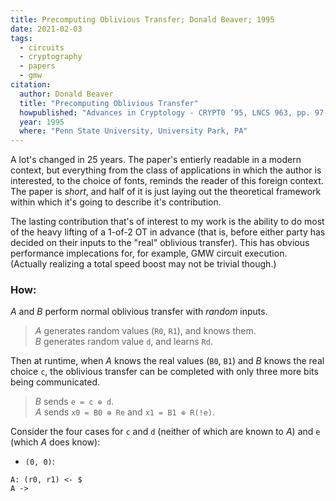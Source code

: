 ```yaml
---
title: Precomputing Oblivious Transfer; Donald Beaver; 1995
date: 2021-02-03
tags:
  - circuits
  - cryptography
  - papers
  - gmw
citation:
  author: Donald Beaver
  title: "Precomputing Oblivious Transfer"
  howpublished: "Advances in Cryptology - CRYPT0 ’95, LNCS 963, pp. 97-109"
  year: 1995
  where: "Penn State University, University Park, PA"
---
```


A lot's changed in 25 years.
The paper's entierly readable in a modern context, but everything from the class of applications in which the author is interested, to the choice of fonts, reminds the reader of this foreign context.
The paper is _short_, and half of it is just laying out the theoretical framework within which it's going to describe it's contribution. 

The lasting contribution that's of interest to my work is the ability to do most of the heavy lifting of a 1-of-2 OT in advance (that is, before either party has decided on their inputs to the "real" oblivious transfer). 
This has obvious performance implecations for, for example, GMW circuit execution. 
(Actually realizing a total speed boost may not be trivial though.)

### How:

_A_ and _B_ perform normal oblivious transfer with _random_ inputs. 

> _A_ generates random values (`R0`, `R1`), and knows them.  
> _B_ generates random value `d`, and learns `Rd`.

Then at runtime, when _A_ knows the real values (`B0`, `B1`) and _B_ knows the real choice `c`, the oblivious transfer can be completed with only three more bits being communicated.  

> _B_ sends `e = c ⊕ d`.  
> _A_ sends `x0 = B0 ⊕ Re` and `x1 = B1 ⊕ R(!e)`.

Consider the four cases for `c` and `d` (neither of which are known to _A_) and `e` (which _A_ does know):

- `(0, 0)`: 

```psudo-code
A: (r0, r1) <- $
A -> 
